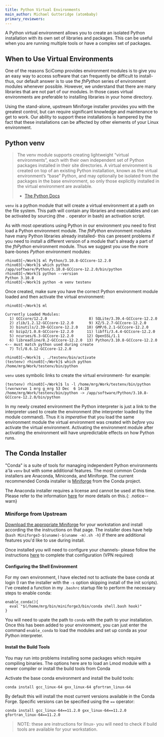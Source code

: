 ```yaml
---
title: Python Virtual Environments
main_author: Michael Gutteridge (atombaby)
primary_reviewers:
---
```


A Python virtual environment allows you to create an isolated Python installation with its own set of libraries and packages.  This can be useful when you are running multiple tools or have a complex set of packages.

## When to Use Virtual Environments

One of the reasons SciComp provides environment modules is to give you an easy way to access software that can frequently be difficult to install- thus, our default answer is to use the _fhPython_ series of environment modules whenever possible.  However, we understand that there are many libraries that are not part of our modules. In those cases virtual environments are preferable to installing libraries in your home directory.

Using the stand-alone, upstream Miniforge installer provides you with the greatest control, but can require significant knowledge and maintenance to get to work.  Our ability to support these installations is hampered by the fact that these installations can be affected by other elements of your Linux environment.

## Python venv 

> The venv module supports creating lightweight “virtual environments”, each with their own independent set of Python packages installed in their site directories. A virtual environment is created on top of an existing Python installation, known as the virtual environment’s “base” Python, and may optionally be isolated from the packages in the base environment, so only those explicitly installed in the virtual environment are available.
>  - [The Python Docs](https://docs.python.org/3/library/venv.html)

`venv` is a python module that will create a virtual environment at a path on the file system.  This path will contain any libraries and executables and can be activated by sourcing (the `.` operator in bash) an activation script.

As with most operations using Python in our environment you need to first load a Python environment module.  The _fhPython_ environment modules have many Python libraries already installed- this can present problems if you need to install a different version of a module that's already a part of the _fhPython_ environment module.  Thus we suggest you use the more bare-bones _Python_ environment modules:

```console
rhino03[~/Work]$ ml Python/3.10.8-GCCcore-12.2.0
rhino03[~/Work]$ which python
/app/software/Python/3.10.8-GCCcore-12.2.0/bin/python
rhino03[~/Work]$ python --version
Python 3.10.8
rhino03[~/Work]$ python -m venv testenv
```

Once created, make sure you have the correct Python environment module loaded and then activate the virtual environment:

```console
rhino03[~/Work]$ ml

Currently Loaded Modules:
  1) GCCcore/12.2.0                   8) SQLite/3.39.4-GCCcore-12.2.0
  2) zlib/1.2.12-GCCcore-12.2.0       9) XZ/5.2.7-GCCcore-12.2.0
  3) binutils/2.39-GCCcore-12.2.0    10) GMP/6.2.1-GCCcore-12.2.0
  4) bzip2/1.0.8-GCCcore-12.2.0      11) libffi/3.4.4-GCCcore-12.2.0
  5) ncurses/6.3-GCCcore-12.2.0      12) OpenSSL/1.1
  6) libreadline/8.2-GCCcore-12.2.0  13) Python/3.10.8-GCCcore-12.2.0  <-- must match python used during create
  7) Tcl/8.6.12-GCCcore-12.2.0

rhino03[~/Work]$ . ./testenv/bin/activate
(testenv) rhino03[~/Work]$ which python
/home/mrg/Work/testenv/bin/python
```

`venv` uses symbolic links to create the virtual environment- for example:

```console
(testenv) rhino03[~/Work]$ ls -l /home/mrg/Work/testenv/bin/python
lrwxrwxrwx 1 mrg g_mrg 53 Dec  6 14:28 /home/mrg/Work/testenv/bin/python -> /app/software/Python/3.10.8-GCCcore-12.2.0/bin/python
```

In my newly created environment the Python interpreter is just a link to the interpreter used to create the environment (the interpreter loaded by the module command).  Thus it is _imperative_ that you load the same environment module the virtual environment was created with _before_ you activate the virtual environment.  Activating the environment module after activating the environment will have unpredictable effects on how Python runs.

## The Conda Installer

"Conda" is a suite of tools for managing independent Python environments a'la `venv` but with some additional features.  The most common Conda installers are Anaconda, Miniconda, and Miniforge.  The current recommended Conda installer is [Miniforge](https://conda-forge.org/) from the Conda project.

The Anaconda installer requires a license and cannot be used at this time.  Please refer to the information [here](https://conda-forge.fredhutch.org/) for more details on this.{: .notice--warn}

### Miniforge from Upstream

[Download the appropriate Miniforge](https://conda-forge.org/download/) for your workstation and install according the the instructions on that page.  The installer does have help (`bash Miniforge3-$(uname)-$(uname -m).sh -h`) if there are additional features you'd like to use during install.

Once installed you will need to configure your channels- please follow the instructions [here](https://conda-forge.fredhutch.org/) to complete that configuration (VPN required)

#### Configuring the Shell Environment

For my own environment, I have elected not to activate the base conda at login (I ran the installer with the `-s` option skipping install of the init scripts).  I've created a function in my `.bashrc` startup file to perform the necessary steps to enable conda:

```
enable_conda(){
  eval "$(/home/mrg/bin/miniforge3/bin/conda shell.bash hook)"
}
```

You will need to upate the path to `conda` with the path to your installation.  Once this has been added to your environment, you can just enter the command `enable_conda` to load the modules and set up conda as your Python interpreter.

#### Install the Build Tools

You may run into problems installing some packages which require compiling binaries.  The options here are to load an Lmod module with a newer compiler or install the build tools from Conda

Activate the base conda environment and install the build tools:

```
conda install gcc_linux-64 gxx_linux-64 gfortran_linux-64
```

By default this will install the most current versions available in the Conda Forge.  Specific versions can be specified using the `==` operator:

```
conda install gcc_linux-64==11.2.0 gxx_linux-64==11.2.0 gfortran_linux-64==11.2.0
```

> NOTE: these are instructions for linux- you will need to check if build tools are available for your workstation.
